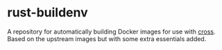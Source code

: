 # rust-buildenv

A repository for automatically building Docker images for use
with [cross](https://github.com/japaric/cross).  Based on the upstream
images but with some extra essentials added.
